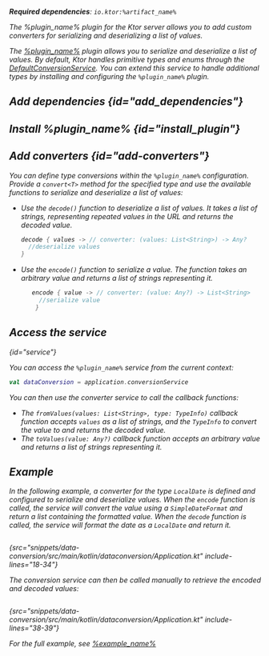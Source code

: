 [//]: # (title: Data conversion)

<primary-label ref="server-plugin"/>

<var name="artifact_name" value="ktor-server-data-conversion"/>
<var name="package_name" value="io.ktor.server.plugins.dataconversion"/>
<var name="plugin_name" value="DataConversion"/>
<var name="example_name" value="data-conversion"/>

<tldr>
<include from="lib.topic" element-id="download_example"/>
<p>
<b>Required dependencies</b>: <code>io.ktor:%artifact_name%</code>
</p>
<include from="lib.topic" element-id="native_server_supported"/>
</tldr>

<link-summary>
The %plugin_name% plugin for the Ktor server allows you to add custom converters for serializing and deserializing a list of values.
</link-summary>

The [%plugin_name%](https://api.ktor.io/ktor-utils/io.ktor.util.converters/-data-conversion/index.html) plugin
allows you to serialize and deserialize a list of values. By default, Ktor handles primitive types and enums through the
[DefaultConversionService](https://api.ktor.io/ktor-utils/io.ktor.util.converters/-default-conversion-service/index.html).
You can extend this service to handle additional types by installing and configuring the `%plugin_name%` plugin.

## Add dependencies {id="add_dependencies"}

<include from="lib.topic" element-id="add_ktor_artifact_intro"/>
<include from="lib.topic" element-id="add_ktor_artifact"/>

## Install %plugin_name% {id="install_plugin"}

<include from="lib.topic" element-id="install_plugin"/>

## Add converters {id="add-converters"}

You can define type conversions within the `%plugin_name%` configuration. Provide a `convert<T>` method for the
specified type and use the available
functions to serialize and deserialize a list of values:

* Use the `decode()` function to deserialize a list of values. It takes a list of strings, representing
  repeated values in the URL and returns the decoded value.

  ```kotlin
  decode { values -> // converter: (values: List<String>) -> Any?
    //deserialize values
  }
  ```

* Use the `encode()` function to serialize a value. The function takes an arbitrary value and returns a list of
  strings representing it.

  ```kotlin
     encode { value -> // converter: (value: Any?) -> List<String>
       //serialize value
      }
  ```

## Access the service

{id="service"}

You can access the `%plugin_name%` service from the current context:

```kotlin
val dataConversion = application.conversionService
```

You can then use the converter service to call the callback functions:

* The `fromValues(values: List<String>, type: TypeInfo)` callback function accepts `values` as a list of strings, and
  the `TypeInfo` to convert the value to
  and returns the decoded value.
* The `toValues(value: Any?)` callback function accepts an arbitrary value and returns a list of strings representing
  it.

## Example

In the following example, a converter for the type `LocalDate` is defined and configured to serialize and deserialize
values. When the `encode` function is called, the service will convert the value using a `SimpleDateFormat` and return a
list containing the formatted value.
When the `decode` function is called, the service will format the date as a `LocalDate` and return it.

```kotlin
```

{src="snippets/data-conversion/src/main/kotlin/dataconversion/Application.kt" include-lines="18-34"}

The conversion service can then be called manually to retrieve the encoded and decoded values:

```kotlin
```

{src="snippets/data-conversion/src/main/kotlin/dataconversion/Application.kt" include-lines="38-39"}

For the full example,
see [%example_name%](https://github.com/ktorio/ktor-documentation/tree/%ktor_version%/codeSnippets/snippets/%example_name%)